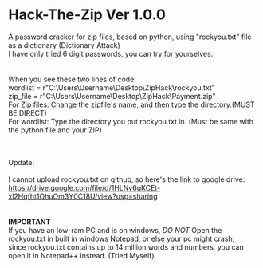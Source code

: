 # Hack-The-Zip Ver 1.0.0
A password cracker for zip files, based on python, using "rockyou.txt" file as a dictionary (Dictionary Attack)<br>
I have only tried 6 digit passwords, you can try for yourselves.<br><br><br>
When you see these two lines of code:<br>
wordlist = r"C:\Users\Username\Desktop\ZipHack\rockyou.txt"<br>
zip_file = r"C:\Users\Username\Desktop\ZipHack\Payment.zip"<br>
For Zip files: Change the zipfile's name, and then type the directory.(MUST BE DIRECT)<br>
For wordlist: Type the directory you put rockyou.txt in. (Must be same with the python file and your ZIP)<br><br><br>

Update:<br><br>
I cannot upload rockyou.txt on github, so here's the link to google drive: https://drive.google.com/file/d/1HLNv6qKCEt-xl2Hqfht1OhuOm3Y0C18U/view?usp=sharing<br><br><br>
**IMPORTANT**<br>
If you have an low-ram PC and is on windows, *DO NOT* Open the rockyou.txt in built in windows Notepad, or else your pc might crash,<br>
since rockyou.txt contains up to 14 million words and numbers, you can open it in Notepad++ instead. (Tried Myself)<br>


